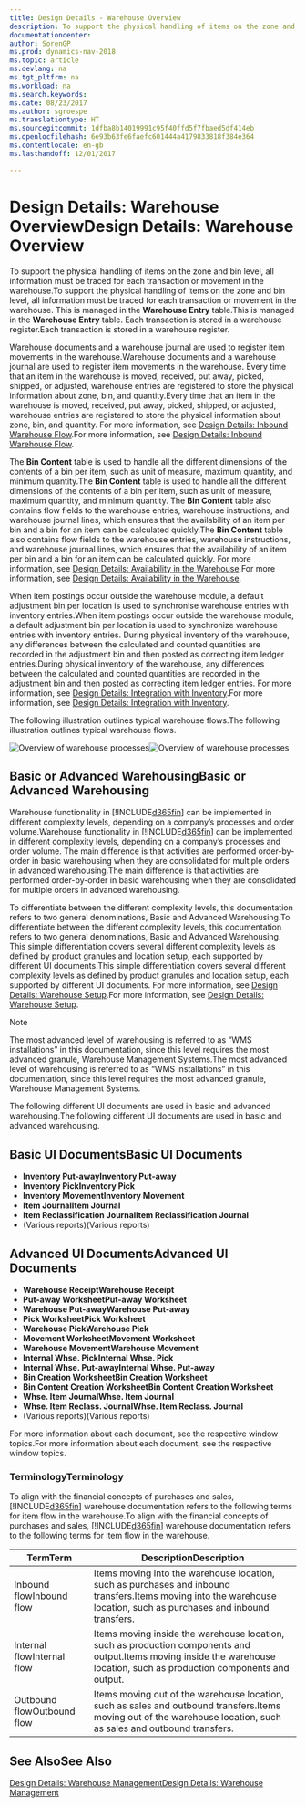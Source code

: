 ```yaml
---
title: Design Details - Warehouse Overview
description: To support the physical handling of items on the zone and bin level, all information must be traced for each transaction or movement in the warehouse. This is managed in the **Warehouse Entry** table. Each transaction is stored in a warehouse register.
documentationcenter: 
author: SorenGP
ms.prod: dynamics-nav-2018
ms.topic: article
ms.devlang: na
ms.tgt_pltfrm: na
ms.workload: na
ms.search.keywords: 
ms.date: 08/23/2017
ms.author: sgroespe
ms.translationtype: HT
ms.sourcegitcommit: 1dfba8b14019991c95f40ffd5f7fbaed5df414eb
ms.openlocfilehash: 6e93b63fe6faefc601444a4179833818f384e364
ms.contentlocale: en-gb
ms.lasthandoff: 12/01/2017

---
```

# <a name="design-details-warehouse-overview"></a><span data-ttu-id="43bff-105">Design Details: Warehouse Overview</span><span class="sxs-lookup"><span data-stu-id="43bff-105">Design Details: Warehouse Overview</span></span>
<span data-ttu-id="43bff-106">To support the physical handling of items on the zone and bin level, all information must be traced for each transaction or movement in the warehouse.</span><span class="sxs-lookup"><span data-stu-id="43bff-106">To support the physical handling of items on the zone and bin level, all information must be traced for each transaction or movement in the warehouse.</span></span> <span data-ttu-id="43bff-107">This is managed in the **Warehouse Entry** table.</span><span class="sxs-lookup"><span data-stu-id="43bff-107">This is managed in the **Warehouse Entry** table.</span></span> <span data-ttu-id="43bff-108">Each transaction is stored in a warehouse register.</span><span class="sxs-lookup"><span data-stu-id="43bff-108">Each transaction is stored in a warehouse register.</span></span>  

<span data-ttu-id="43bff-109">Warehouse documents and a warehouse journal are used to register item movements in the warehouse.</span><span class="sxs-lookup"><span data-stu-id="43bff-109">Warehouse documents and a warehouse journal are used to register item movements in the warehouse.</span></span> <span data-ttu-id="43bff-110">Every time that an item in the warehouse is moved, received, put away, picked, shipped, or adjusted, warehouse entries are registered to store the physical information about zone, bin, and quantity.</span><span class="sxs-lookup"><span data-stu-id="43bff-110">Every time that an item in the warehouse is moved, received, put away, picked, shipped, or adjusted, warehouse entries are registered to store the physical information about zone, bin, and quantity.</span></span> <span data-ttu-id="43bff-111">For more information, see [Design Details: Inbound Warehouse Flow](design-details-outbound-warehouse-flow.md).</span><span class="sxs-lookup"><span data-stu-id="43bff-111">For more information, see [Design Details: Inbound Warehouse Flow](design-details-outbound-warehouse-flow.md).</span></span>  

<span data-ttu-id="43bff-112">The **Bin Content** table is used to handle all the different dimensions of the contents of a bin per item, such as unit of measure, maximum quantity, and minimum quantity.</span><span class="sxs-lookup"><span data-stu-id="43bff-112">The **Bin Content** table is used to handle all the different dimensions of the contents of a bin per item, such as unit of measure, maximum quantity, and minimum quantity.</span></span> <span data-ttu-id="43bff-113">The **Bin Content** table also contains flow fields to the warehouse entries, warehouse instructions, and warehouse journal lines, which ensures that the availability of an item per bin and a bin for an item can be calculated quickly.</span><span class="sxs-lookup"><span data-stu-id="43bff-113">The **Bin Content** table also contains flow fields to the warehouse entries, warehouse instructions, and warehouse journal lines, which ensures that the availability of an item per bin and a bin for an item can be calculated quickly.</span></span> <span data-ttu-id="43bff-114">For more information, see [Design Details: Availability in the Warehouse](design-details-availability-in-the-warehouse.md).</span><span class="sxs-lookup"><span data-stu-id="43bff-114">For more information, see [Design Details: Availability in the Warehouse](design-details-availability-in-the-warehouse.md).</span></span>  

<span data-ttu-id="43bff-115">When item postings occur outside the warehouse module, a default adjustment bin per location is used to synchronise warehouse entries with inventory entries.</span><span class="sxs-lookup"><span data-stu-id="43bff-115">When item postings occur outside the warehouse module, a default adjustment bin per location is used to synchronize warehouse entries with inventory entries.</span></span> <span data-ttu-id="43bff-116">During physical inventory of the warehouse, any differences between the calculated and counted quantities are recorded in the adjustment bin and then posted as correcting item ledger entries.</span><span class="sxs-lookup"><span data-stu-id="43bff-116">During physical inventory of the warehouse, any differences between the calculated and counted quantities are recorded in the adjustment bin and then posted as correcting item ledger entries.</span></span> <span data-ttu-id="43bff-117">For more information, see [Design Details: Integration with Inventory](design-details-integration-with-inventory.md).</span><span class="sxs-lookup"><span data-stu-id="43bff-117">For more information, see [Design Details: Integration with Inventory](design-details-integration-with-inventory.md).</span></span>  

<span data-ttu-id="43bff-118">The following illustration outlines typical warehouse flows.</span><span class="sxs-lookup"><span data-stu-id="43bff-118">The following illustration outlines typical warehouse flows.</span></span>  

<span data-ttu-id="43bff-119">![Overview of warehouse processes](media/design_details_warehouse_management_overview.png "design_details_warehouse_management_overview")</span><span class="sxs-lookup"><span data-stu-id="43bff-119">![Overview of warehouse processes](media/design_details_warehouse_management_overview.png "design_details_warehouse_management_overview")</span></span>  

## <a name="basic-or-advanced-warehousing"></a><span data-ttu-id="43bff-120">Basic or Advanced Warehousing</span><span class="sxs-lookup"><span data-stu-id="43bff-120">Basic or Advanced Warehousing</span></span>  
<span data-ttu-id="43bff-121">Warehouse functionality in [!INCLUDE[d365fin](includes/d365fin_md.md)] can be implemented in different complexity levels, depending on a company’s processes and order volume.</span><span class="sxs-lookup"><span data-stu-id="43bff-121">Warehouse functionality in [!INCLUDE[d365fin](includes/d365fin_md.md)] can be implemented in different complexity levels, depending on a company’s processes and order volume.</span></span> <span data-ttu-id="43bff-122">The main difference is that activities are performed order-by-order in basic warehousing when they are consolidated for multiple orders in advanced warehousing.</span><span class="sxs-lookup"><span data-stu-id="43bff-122">The main difference is that activities are performed order-by-order in basic warehousing when they are consolidated for multiple orders in advanced warehousing.</span></span>  

 <span data-ttu-id="43bff-123">To differentiate between the different complexity levels, this documentation refers to two general denominations, Basic and Advanced Warehousing.</span><span class="sxs-lookup"><span data-stu-id="43bff-123">To differentiate between the different complexity levels, this documentation refers to two general denominations, Basic and Advanced Warehousing.</span></span> <span data-ttu-id="43bff-124">This simple differentiation covers several different complexity levels as defined by product granules and location setup, each supported by different UI documents.</span><span class="sxs-lookup"><span data-stu-id="43bff-124">This simple differentiation covers several different complexity levels as defined by product granules and location setup, each supported by different UI documents.</span></span> <span data-ttu-id="43bff-125">For more information, see [Design Details: Warehouse Setup](design-details-warehouse-setup.md).</span><span class="sxs-lookup"><span data-stu-id="43bff-125">For more information, see [Design Details: Warehouse Setup](design-details-warehouse-setup.md).</span></span>  

> [!NOTE]  
>  <span data-ttu-id="43bff-126">The most advanced level of warehousing is referred to as “WMS installations” in this documentation, since this level requires the most advanced granule, Warehouse Management Systems.</span><span class="sxs-lookup"><span data-stu-id="43bff-126">The most advanced level of warehousing is referred to as “WMS installations” in this documentation, since this level requires the most advanced granule, Warehouse Management Systems.</span></span>  

 <span data-ttu-id="43bff-127">The following different UI documents are used in basic and advanced warehousing.</span><span class="sxs-lookup"><span data-stu-id="43bff-127">The following different UI documents are used in basic and advanced warehousing.</span></span>  

## <a name="basic-ui-documents"></a><span data-ttu-id="43bff-128">Basic UI Documents</span><span class="sxs-lookup"><span data-stu-id="43bff-128">Basic UI Documents</span></span>  

-   <span data-ttu-id="43bff-129">**Inventory Put-away**</span><span class="sxs-lookup"><span data-stu-id="43bff-129">**Inventory Put-away**</span></span>  
-   <span data-ttu-id="43bff-130">**Inventory Pick**</span><span class="sxs-lookup"><span data-stu-id="43bff-130">**Inventory Pick**</span></span>  
-   <span data-ttu-id="43bff-131">**Inventory Movement**</span><span class="sxs-lookup"><span data-stu-id="43bff-131">**Inventory Movement**</span></span>  
-   <span data-ttu-id="43bff-132">**Item Journal**</span><span class="sxs-lookup"><span data-stu-id="43bff-132">**Item Journal**</span></span>  
-   <span data-ttu-id="43bff-133">**Item Reclassification Journal**</span><span class="sxs-lookup"><span data-stu-id="43bff-133">**Item Reclassification Journal**</span></span>  
-   <span data-ttu-id="43bff-134">(Various reports)</span><span class="sxs-lookup"><span data-stu-id="43bff-134">(Various reports)</span></span>  

## <a name="advanced-ui-documents"></a><span data-ttu-id="43bff-135">Advanced UI Documents</span><span class="sxs-lookup"><span data-stu-id="43bff-135">Advanced UI Documents</span></span>  

-   <span data-ttu-id="43bff-136">**Warehouse Receipt**</span><span class="sxs-lookup"><span data-stu-id="43bff-136">**Warehouse Receipt**</span></span>  
-   <span data-ttu-id="43bff-137">**Put-away Worksheet**</span><span class="sxs-lookup"><span data-stu-id="43bff-137">**Put-away Worksheet**</span></span>  
-   <span data-ttu-id="43bff-138">**Warehouse Put-away**</span><span class="sxs-lookup"><span data-stu-id="43bff-138">**Warehouse Put-away**</span></span>  
-   <span data-ttu-id="43bff-139">**Pick Worksheet**</span><span class="sxs-lookup"><span data-stu-id="43bff-139">**Pick Worksheet**</span></span>  
-   <span data-ttu-id="43bff-140">**Warehouse Pick**</span><span class="sxs-lookup"><span data-stu-id="43bff-140">**Warehouse Pick**</span></span>  
-   <span data-ttu-id="43bff-141">**Movement Worksheet**</span><span class="sxs-lookup"><span data-stu-id="43bff-141">**Movement Worksheet**</span></span>  
-   <span data-ttu-id="43bff-142">**Warehouse Movement**</span><span class="sxs-lookup"><span data-stu-id="43bff-142">**Warehouse Movement**</span></span>  
-   <span data-ttu-id="43bff-143">**Internal Whse. Pick**</span><span class="sxs-lookup"><span data-stu-id="43bff-143">**Internal Whse. Pick**</span></span>  
-   <span data-ttu-id="43bff-144">**Internal Whse. Put-away**</span><span class="sxs-lookup"><span data-stu-id="43bff-144">**Internal Whse. Put-away**</span></span>  
-   <span data-ttu-id="43bff-145">**Bin Creation Worksheet**</span><span class="sxs-lookup"><span data-stu-id="43bff-145">**Bin Creation Worksheet**</span></span>  
-   <span data-ttu-id="43bff-146">**Bin Content Creation Worksheet**</span><span class="sxs-lookup"><span data-stu-id="43bff-146">**Bin Content Creation Worksheet**</span></span>  
-   <span data-ttu-id="43bff-147">**Whse. Item Journal**</span><span class="sxs-lookup"><span data-stu-id="43bff-147">**Whse. Item Journal**</span></span>  
-   <span data-ttu-id="43bff-148">**Whse. Item Reclass. Journal**</span><span class="sxs-lookup"><span data-stu-id="43bff-148">**Whse. Item Reclass. Journal**</span></span>  
-   <span data-ttu-id="43bff-149">(Various reports)</span><span class="sxs-lookup"><span data-stu-id="43bff-149">(Various reports)</span></span>  

<span data-ttu-id="43bff-150">For more information about each document, see the respective window topics.</span><span class="sxs-lookup"><span data-stu-id="43bff-150">For more information about each document, see the respective window topics.</span></span>  

### <a name="terminology"></a><span data-ttu-id="43bff-151">Terminology</span><span class="sxs-lookup"><span data-stu-id="43bff-151">Terminology</span></span>  
<span data-ttu-id="43bff-152">To align with the financial concepts of purchases and sales, [!INCLUDE[d365fin](includes/d365fin_md.md)] warehouse documentation refers to the following terms for item flow in the warehouse.</span><span class="sxs-lookup"><span data-stu-id="43bff-152">To align with the financial concepts of purchases and sales, [!INCLUDE[d365fin](includes/d365fin_md.md)] warehouse documentation refers to the following terms for item flow in the warehouse.</span></span>  

|<span data-ttu-id="43bff-153">Term</span><span class="sxs-lookup"><span data-stu-id="43bff-153">Term</span></span>|<span data-ttu-id="43bff-154">Description</span><span class="sxs-lookup"><span data-stu-id="43bff-154">Description</span></span>|  
|----------|---------------------------------------|  
|<span data-ttu-id="43bff-155">Inbound flow</span><span class="sxs-lookup"><span data-stu-id="43bff-155">Inbound flow</span></span>|<span data-ttu-id="43bff-156">Items moving into the warehouse location, such as purchases and inbound transfers.</span><span class="sxs-lookup"><span data-stu-id="43bff-156">Items moving into the warehouse location, such as purchases and inbound transfers.</span></span>|  
|<span data-ttu-id="43bff-157">Internal flow</span><span class="sxs-lookup"><span data-stu-id="43bff-157">Internal flow</span></span>|<span data-ttu-id="43bff-158">Items moving inside the warehouse location, such as production components and output.</span><span class="sxs-lookup"><span data-stu-id="43bff-158">Items moving inside the warehouse location, such as production components and output.</span></span>|  
|<span data-ttu-id="43bff-159">Outbound flow</span><span class="sxs-lookup"><span data-stu-id="43bff-159">Outbound flow</span></span>|<span data-ttu-id="43bff-160">Items moving out of the warehouse location, such as sales and outbound transfers.</span><span class="sxs-lookup"><span data-stu-id="43bff-160">Items moving out of the warehouse location, such as sales and outbound transfers.</span></span>|  

## <a name="see-also"></a><span data-ttu-id="43bff-161">See Also</span><span class="sxs-lookup"><span data-stu-id="43bff-161">See Also</span></span>  
 [<span data-ttu-id="43bff-162">Design Details: Warehouse Management</span><span class="sxs-lookup"><span data-stu-id="43bff-162">Design Details: Warehouse Management</span></span>](design-details-warehouse-management.md)

